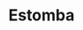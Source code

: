 ---
thumbnail: /images/brokers-and-realtors/portfolio/estomba/thumbnail.jpg
title: Estomba
credit: BAS + LABA
order: 8
slides:
  - image: /images/brokers-and-realtors/portfolio/estomba/slide-1.jpg
    proportion: video
  - image: /images/brokers-and-realtors/portfolio/estomba/slide-2.jpg
    proportion: video
  - image: /images/brokers-and-realtors/portfolio/estomba/slide-3.jpg
    proportion: video
---